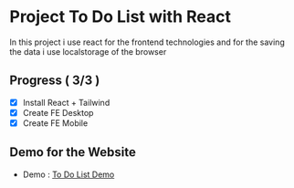 # Project To Do List with React
In this project i use react for the frontend technologies and for the saving the data i use localstorage of the browser

## Progress ( 3/3 )
- [x] Install React + Tailwind
- [x] Create FE Desktop
- [x] Create FE Mobile

## Demo for the Website
- Demo : [To Do List Demo](https://todo-list-react-gin-aratas-projects.vercel.app/)

